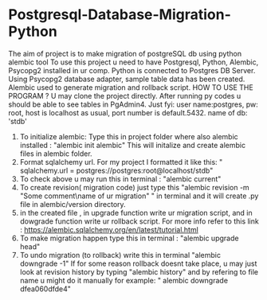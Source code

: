 # Postgresql-Database-Migration-Python
The aim of project is to make migration of postgreSQL db using python alembic tool
To use this project u need to have Postgresql, Python, Alembic, Psycopg2 installed in ur comp. 
Python is connected to Postgres DB Server. Using Psycopg2 database adapter, sample table data has been created. Alembic used to generate  migration and rollback script. 
HOW TO USE THE PROGRAM  ?
  U may clone the project directly. After running py codes u should be able to see tables in PgAdmin4. Just fyi: user name:postgres, pw: root, host is localhost as usual, port number is default.5432. name of db: 'stdb'
  1. To initialize alembic: 
  Type this in project folder where also alembic installed : "alembic init alembic" This will initalize and create alembic files in alembic folder.
  2. Format sqlalchemy url. For my project I formatted it like this: " sqlalchemy.url = postgres://postgres:root@localhost/stdb" 
  3. To check above u may run this in terminal : "alembic current"
  4. To create revision( migration code) just type this "alembic revision -m "Some comment\name of ur migration"  "
  in terminal and it will create .py file in alembic/version directory. 
  5. in the created file , in upgrade function write ur migration script, and in dowgrade function write ur rollback script. For more info refer to this link : https://alembic.sqlalchemy.org/en/latest/tutorial.html
  6. To make migration happen type this in terminal : 
  "alembic upgrade head"
  7. To undo migration (to rollback)  write this in terminal
  "alembic downgrade -1"
  If for some reason rollback doesnt take place, u may just look at revision history by typing "alembic history" and by refering to file name u might do it manually for example: 
  " alembic downgrade dfea060dfde4"
